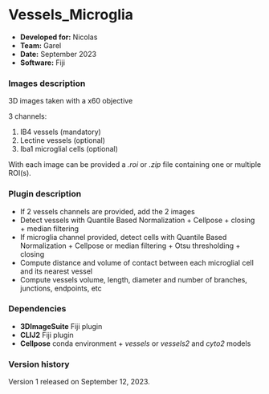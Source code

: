 # Vessels_Microglia

* **Developed for:** Nicolas
* **Team:** Garel
* **Date:** September 2023
* **Software:** Fiji

### Images description

3D images taken with a x60 objective

3 channels:
  1. IB4 vessels (mandatory)
  2. Lectine vessels (optional)
  3. Iba1 microglial cells (optional)

With each image can be provided a *.roi* or *.zip* file containing one or multiple ROI(s).

### Plugin description

* If 2 vessels channels are provided, add the 2 images
* Detect vessels with Quantile Based Normalization + Cellpose + closing + median filtering
* If microglia channel provided, detect cells with Quantile Based Normalization + Cellpose or median filtering + Otsu thresholding + closing
* Compute distance and volume of contact between each microglial cell and its nearest vessel
* Compute vessels volume, length, diameter and number of branches, junctions, endpoints, etc

### Dependencies

* **3DImageSuite** Fiji plugin
* **CLIJ2** Fiji plugin
* **Cellpose** conda environment + *vessels* or *vessels2* and *cyto2* models 

### Version history

Version 1 released on September 12, 2023.
